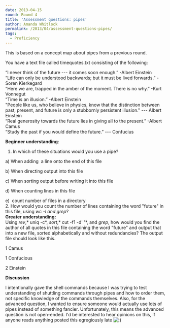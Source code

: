 ```yaml
---
date: 2013-04-15
round: Round 4
title: 'Assessment questions: pipes'
author: Amanda Whitlock
permalink: /2013/04/assessment-questions-pipes/
tags:
  - Proficiency
---
```

This is based on a concept map about pipes from a previous round.

You have a text file called timequotes.txt consisting of the following:

“I never think of the future --- it comes soon enough.” -Albert Einstein  
“Life can only be understood backwards; but it must be lived forwards.” -Soren Kierkegard  
“Here we are, trapped in the amber of the moment. There is no why.” -Kurt Vonnegut  
“Time is an illusion.” -Albert Einstein  
"People like us, who believe in physics, know that the distinction between past, present, and future is only a stubbornly persistent illusion." --- Albert Einstein  
“Real generosity towards the future lies in giving all to the present.” -Albert Camus  
“Study the past if you would define the future.” --- Confucius

**Beginner understanding**:

1. In which of these situations would you use a pipe?

a) When adding  a line onto the end of this file

b) When directing output into this file

c) When sorting output before writing it into this file

d) When counting lines in this file

e)  count number of files in a directory  
2. How would you count the number of lines containing the word "future" in this file, using *wc -l *and* grep*?  
**Greater understanding:**  
Using *rev*,* uniq -c*, *sort*,* cut -f1 -d' '*, and *grep*, how would you find the author of all quotes in this file containing the word "future" and output that into a new file, sorted alphabetically and without redundancies? The output file should look like this.

1 Camus

1 Confucious

2 Einstein

**Discussion**

I intentionally gave the shell commands because I was trying to test understanding of shuttling commands through pipes and how to order them, not specific knowledge of the commands themselves. Also, for the advanced question, I wanted to ensure someone would actually use lots of pipes instead of something fancier. Unfortunately, this means the advanced question is not open-ended. I'd be interested to hear opinions on this, if anyone reads anything posted this egregiously late <img src="http://localhost:8080/wp-includes/images/smilies/icon_smile.gif" alt=":)" class="wp-smiley" />
